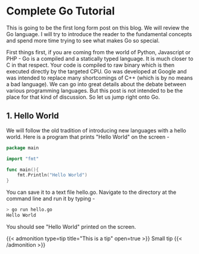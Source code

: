 # Complete Go Tutorial


This is going to be the first long form post on this blog. We will review the Go language. I will try to introduce the reader to the fundamental concepts and spend more time trying to see what makes Go so special.

First things first, if you are coming from the world of Python, Javascript or PHP - Go is a compiled and a statically typed language. It is much closer to C in that respect. Your code is compiled to raw binary which is then executed directly by the targeted CPU. Go was developed at Google and was intended to replace many shortcomings of C++ (which is by no means a bad language). We can go into great details about the debate between various programming languages. But this post is not intended to be the place for that kind of discussion. So let us jump right onto Go.

## 1. Hello World

We will follow the old tradition of introducing new languages with a hello world. Here is a program that prints "Hello World" on the screen - 

```go
package main

import "fmt"

func main(){
	fmt.Println("Hello World")
}
```

You can save it to a text file hello.go. Navigate to the directory at the command line and run it by typing -

```bash
> go run hello.go
Hello World
```

You should see "Hello World" printed on the screen.

{{< admonition type=tip title="This is a tip" open=true >}}
Small tip
{{< /admonition >}}
